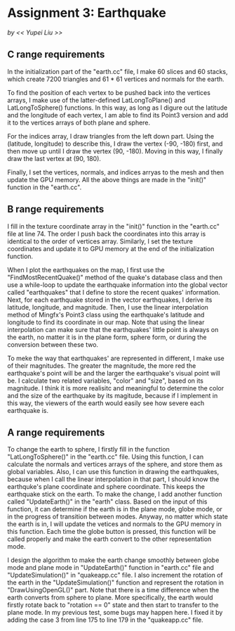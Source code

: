 # Assignment 3: Earthquake

_by << Yupei Liu >>_

## C range requirements

In the initialization part of the "earth.cc" file, I make 60 slices and 60 stacks, which create 7200 triangles and 61 * 61 vertices and normals for the earth. 

To find the position of each vertex to be pushed back into the vertices arrays, I make use of the latter-defined LatLongToPlane() and LatLongToSphere() functions. In this way, as long as I digure out the latitude and the longitude of each vertex, I am able to find its Point3 version and add it to the vertices arrays of both plane and sphere. 

For the indices array, I draw triangles from the left down part. Using the (latitude, longitude) to describe this, I draw the vertex (-90, -180) first, and then move up until I draw the vertex (90, -180). Moving in this way, I finally draw the last vertex at (90, 180). 

Finally, I set the vertices, normals, and indices arryas to the mesh and then update the GPU memory. All the above things are made in the "init()" function in the "earth.cc". 

## B range requirements

I fill in the texture coordinate array in the "init()" function in the "earth.cc" file at line 74. The order I push back the coordinates into this array is identical to the order of vertices array. Similarly, I set the texture coordinates and update it to GPU memory at the end of the initialization function. 

When I plot the earthquakes on the map, I first use the "FindMostRecentQuake()" method of the quake's database class and then use a while-loop to update the earthquake information into the global vector called "earthquakes" that I define to store the recent quakes' information. Next, for each earthquake stored in the vector earthquakes, I derive its latitude, longitude, and magnitude. Then, I use the linear interpolation method of Mingfx's Point3 class using the earthquake's latitude and longitude to find its coordinate in our map. Note that using the linear interpolation can make sure that the earthquakes' little point is always on the earth, no matter it is in the plane form, sphere form, or during the conversion between these two. 

To meke the way that earthquakes' are represented in different, I make use of their magnitudes. The greater the magnitude, the more red the earthquake's point will be and the larger the earthquake's visual point will be. I calculate two related variables, "color" and "size", based on its magnitude. I think it is more realisitc and meaningful to determine the color and the size of the earthquake by its magitude, because if I implement in this way, the viewers of the earth would easily see how severe each earthquake is. 

## A range requirements

To change the earth to sphere, I firstly fill in the function "LatLongToSphere()" in the "earth.cc" file. Using this function, I can calculate the normals and vertices arrays of the sphere, and store them as global variables. Also, I can use this function in drawing the earthquakes, because when I call the linear interpolation in that part, I should know the earthquke's plane coordinate and sphere coordinate. This keeps the earthquake stick on the earth. To make the change, I add another function called "UpdateEarth()" in the "earth" class. Based on the input of this function, it can determine if the earth is in the plane mode, globe mode, or in the progress of transition between modes. Anyway, no matter which state the earth is in, I will update the vetices and normals to the GPU memory in this function. Each time the globe button is pressed, this function will be called properly and make the earth convert to the other representation mode. 

I design the algorithm to make the earth change smoothly between globe mode and plane mode in "UpdateEarth()" function in "earth.cc" file and "UpdateSimulation()" in "quakeapp.cc" file. I also increment the rotation of the earth in the "UpdateSimulation()" function and represent the rotation in "DrawUsingOpenGL()" part. Note that there is a time difference when the earth converts from sphere to plane.  More specifically, the earth would firstly rotate back to "rotation == 0" state and then start to transfer to the plane mode. In my previous test, some bugs may happen here. I fixed it by adding the case 3 from line 175 to line 179 in the "quakeapp.cc" file. 